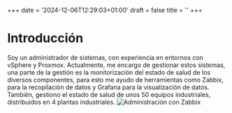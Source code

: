 +++
date = '2024-12-06T12:29:03+01:00'
draft = false
title = ''
+++
# Introducción
Soy un administrador de sistemas, con experiencia en entornos con vSphere y Proxmox. Actualmente, me encargo de gestionar estos sistemas, una parte de la gestión es la monitorización del estado de salud de los diversos componentes, para esto me ayudo de herramientas como Zabbix, para la recopilación de datos y Grafana para la visualización de datos. También, gestiono el estado de salud de unos 50 equipos industriales, distribuidos en 4 plantas industriales.
![Administración con Zabbix](/images/image.png "Administración con Zabbix")